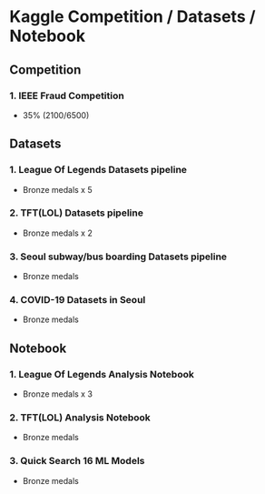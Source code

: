 # Kaggle Competition / Datasets / Notebook


## Competition
### 1. IEEE Fraud Competition
  - 35% (2100/6500)
  
  
## Datasets
### 1. League Of Legends Datasets pipeline
  - Bronze medals x 5


### 2. TFT(LOL) Datasets pipeline
  - Bronze medals x 2
  
### 3. Seoul subway/bus boarding Datasets pipeline
  - Bronze medals
  
### 4. COVID-19 Datasets in Seoul
  - Bronze medals
  
  
## Notebook
### 1. League Of Legends Analysis Notebook
  - Bronze medals x 3

### 2. TFT(LOL) Analysis Notebook
  - Bronze medals
  
### 3. Quick Search 16 ML Models
  - Bronze medals
